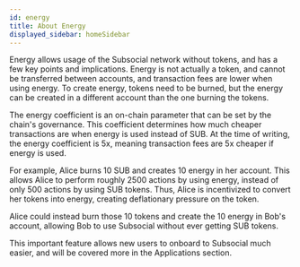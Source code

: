 ```yaml
---
id: energy
title: About Energy
displayed_sidebar: homeSidebar
---
```


Energy allows usage of the Subsocial network without tokens, and has a few key points and implications. 
Energy is not actually a token, and cannot be transferred between accounts, and transaction fees are lower when using energy.
To create energy, tokens need to be burned, but the energy can be created in a different account than the one burning the tokens.

The energy coefficient is an on-chain parameter that can be set by the chain's governance. This coefficient determines how much cheaper transactions are when energy is used instead of SUB. At the time of writing, the energy coefficient is 5x, meaning transaction fees are 5x cheaper if energy is used.

For example, Alice burns 10 SUB and creates 10 energy in her account. 
This allows Alice to perform roughly 2500 actions by using energy, instead of only 500 actions by using SUB tokens. 
Thus, Alice is incentivized to convert her tokens into energy, creating deflationary pressure on the token.

Alice could instead burn those 10 tokens and create the 10 energy in Bob's account, allowing Bob to use Subsocial without ever getting SUB tokens.

This important feature allows new users to onboard to Subsocial much easier, and will be covered more in the Applications section.
